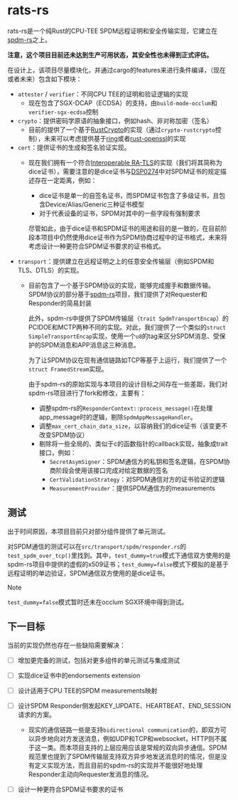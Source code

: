 # rats-rs

rats-rs是一个纯Rust的CPU-TEE SPDM远程证明和安全传输实现，它建立在[spdm-rs](https://github.com/ccc-spdm-tools/spdm-rs)之上。

**注意，这个项目目前还未达到生产可用状态，其安全性也未得到正式评估。**

在设计上，该项目尽量模块化，并通过cargo的features来进行条件编译，（现在或者未来）包含如下模块：
- `attester` / `verifier`：不同CPU TEE的证明和验证逻辑的实现
    - 现在包含了SGX-DCAP（ECDSA）的支持，由`build-mode-occlum`和`verifier-sgx-ecdsa`控制
- `crypto`：提供密码学原语的抽象接口，例如hash、非对称加密（签名）
    - 目前的提供了一个基于[RustCrypto](https://github.com/RustCrypto)的实现（通过`crypto-rustcrypto`控制），未来可以考虑提供基于[ring](https://github.com/briansmith/ring)或者[rust-openssl](https://github.com/sfackler/rust-openssl)的实现
- `cert`：提供证书的生成和签名验证实现。
    - 现在我们拥有一个符合[Interoperable RA-TLS](https://github.com/CCC-Attestation/interoperable-ra-tls)的实现（我们将其简称为dice证书），需要注意的是dice证书与[DSP0274](https://www.dmtf.org/dsp/DSP0274)中对SPDM证书的规定描述存在一定距离，例如：
        - dice证书是单一的自签名证书，而SPDM证书包含了多级证书，且包含Device/Alias/Generic三种证书模型
        - 对于代表设备的证书，SPDM对其中的一些字段有强制要求
        
        尽管如此，由于dice证书和SPDM证书的用途和目的是一致的，在目前阶段本项目中仍然使用dice证书作为SPDM协商过程中的证书格式，未来将考虑设计一种更符合SPDM证书要求的证书格式。
- `transport`：提供建立在远程证明之上的任意安全传输层（例如SPDM和TLS、DTLS）的实现。
    - 目前包含了一个基于SPDM协议的实现，能够完成握手和数据传输。    
        SPDM协议的部分基于[spdm-rs](https://github.com/ccc-spdm-tools/spdm-rs)项目，我们提供了对Requester和Responder的简易封装

        此外，spdm-rs中提供了SPDM传输层（`trait SpdmTransportEncap`）的PCIDOE和MCTP两种不同的实现。对此，我们提供了一个类似的`struct SimpleTransportEncap`实现，使用一个`u8`的tag来区分SPDM消息、受保护的SPDM消息和APP消息这三种消息。
        
        为了让SPDM协议在现有通信链路如TCP等基于上运行，我们提供了一个`struct FramedStream`实现。

        由于spdm-rs的原始实现与本项目的设计目标之间存在一些差距，我们对spdm-rs项目进行了fork和修改，主要有：
        - 调整spdm-rs的`ResponderContext::process_message()`在处理app_message时的逻辑，剔除`SpdmAppMessageHandler`。
        - 调整`max_cert_chain_data_size`，以容纳我们的dice证书（该变更不改变SPDM协议）
        - 剔除将一些全局的、类似于c的函数指针的callback实现，抽象成trait接口，例如：
            - `SecretAsymSigner`：SPDM通信方的私钥和签名逻辑，在SPDM协商阶段会使用该接口完成对给定数据的签名
            - `CertValidationStrategy`：对SPDM通信对方的证书验证的逻辑
            - `MeasurementProvider`：提供SPDM通信方的measurements

## 测试

出于时间原因，本项目目前只对部分组件提供了单元测试。

对SPDM通信的测试可以在`src/transport/spdm/responder.rs`的`test_spdm_over_tcp()`里找到。其中，`test_dummy=true`模式下通信双方使用的是spdm-rs项目中提供的虚假的x509证书；`test_dummy=false`模式下模拟的是基于远程证明的单边验证，SPDM通信双方使用的是dice证书。

> [!Note]
> `test_dummy=false`模式暂时还未在occlum SGX环境中得到测试。


## 下一目标

当前的实现仍然也存在一些缺陷需要解决：

- [ ] 增加更完备的测试，包括对更多组件的单元测试与集成测试
- [ ] 实现dice证书中的endorsements extension
- [ ] 设计适用于CPU TEE的SPDM measurements映射
- [ ] 设计SPDM Responder侧发起KEY_UPDATE、HEARTBEAT、END_SESSION请求的方案。
    - 现实的通信链路一些是支持`bidirectional communication`的，即双方可以异步地向对方发送消息，例如UDP和TCP和websocket，HTTP则不属于这一类。而本项目支持的上层应用应该是常规的双向异步通信。SPDM规范里也提到了SPDM传输层支持双方异步地发送消息时的情况，但是没有定义实现方法，而且目前的spdm-rs的实现并不能很好地处理Responder主动向Requester发消息的情况。
- [ ] 设计一种更符合SPDM证书要求的证书


